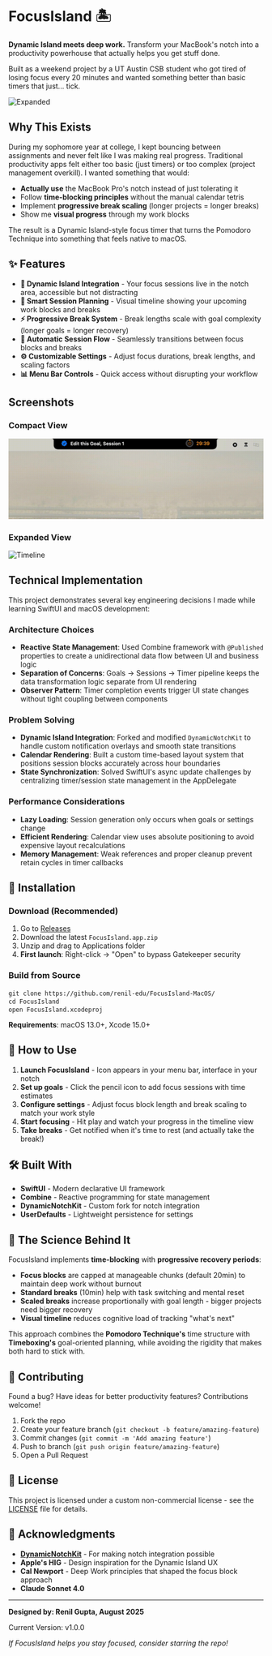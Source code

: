 # FocusIsland 🏝️

**Dynamic Island meets deep work.** Transform your MacBook's notch into a productivity powerhouse that actually helps you get stuff done.

Built as a weekend project by a UT Austin CSB student who got tired of losing focus every 20 minutes and wanted something better than basic timers that just... tick.


![Expanded](Screenshots/Expanded.gif)

## Why This Exists

During my sophomore year at college, I kept bouncing between assignments and never felt like I was making real progress. Traditional productivity apps felt either too basic (just timers) or too complex (project management overkill). I wanted something that would:

- **Actually use** the MacBook Pro's notch instead of just tolerating it
- Follow **time-blocking principles** without the manual calendar tetris
- Implement **progressive break scaling** (longer projects = longer breaks)
- Show me **visual progress** through my work blocks

The result is a Dynamic Island-style focus timer that turns the Pomodoro Technique into something that feels native to macOS.

## ✨ Features

- **🎯 Dynamic Island Integration** - Your focus sessions live in the notch area, accessible but not distracting
- **📅 Smart Session Planning** - Visual timeline showing your upcoming work blocks and breaks  
- **⚡ Progressive Break System** - Break lengths scale with goal complexity (longer goals = longer recovery)
- **🔄 Automatic Session Flow** - Seamlessly transitions between focus blocks and breaks
- **⚙️ Customizable Settings** - Adjust focus durations, break lengths, and scaling factors
- **📊 Menu Bar Controls** - Quick access without disrupting your workflow

## Screenshots

### Compact View
![Compact](Screenshots/Compact.gif)

### Expanded View
![Timeline](Screenshots/Settings.gif)

## Technical Implementation

This project demonstrates several key engineering decisions I made while learning SwiftUI and macOS development:

### Architecture Choices
- **Reactive State Management**: Used Combine framework with `@Published` properties to create a unidirectional data flow between UI and business logic
- **Separation of Concerns**: Goals → Sessions → Timer pipeline keeps the data transformation logic separate from UI rendering
- **Observer Pattern**: Timer completion events trigger UI state changes without tight coupling between components

### Problem Solving
- **Dynamic Island Integration**: Forked and modified `DynamicNotchKit` to handle custom notification overlays and smooth state transitions
- **Calendar Rendering**: Built a custom time-based layout system that positions session blocks accurately across hour boundaries
- **State Synchronization**: Solved SwiftUI's async update challenges by centralizing timer/session state management in the AppDelegate

### Performance Considerations
- **Lazy Loading**: Session generation only occurs when goals or settings change
- **Efficient Rendering**: Calendar view uses absolute positioning to avoid expensive layout recalculations
- **Memory Management**: Weak references and proper cleanup prevent retain cycles in timer callbacks

## 🚀 Installation

### Download (Recommended)
1. Go to [Releases](https://github.com/renil-edu/FocusIsland-MacOS/releases)
2. Download the latest `FocusIsland.app.zip`
3. Unzip and drag to Applications folder
4. **First launch**: Right-click → "Open" to bypass Gatekeeper security

### Build from Source
```
git clone https://github.com/renil-edu/FocusIsland-MacOS/
cd FocusIsland
open FocusIsland.xcodeproj
```



**Requirements**: macOS 13.0+, Xcode 15.0+

## 🎯 How to Use

1. **Launch FocusIsland** - Icon appears in your menu bar, interface in your notch
2. **Set up goals** - Click the pencil icon to add focus sessions with time estimates
3. **Configure settings** - Adjust focus block length and break scaling to match your work style
4. **Start focusing** - Hit play and watch your progress in the timeline view
5. **Take breaks** - Get notified when it's time to rest (and actually take the break!)

## 🛠️ Built With

- **SwiftUI** - Modern declarative UI framework
- **Combine** - Reactive programming for state management  
- **DynamicNotchKit** - Custom fork for notch integration
- **UserDefaults** - Lightweight persistence for settings

## 🧠 The Science Behind It

FocusIsland implements **time-blocking** with **progressive recovery periods**:

- **Focus blocks** are capped at manageable chunks (default 20min) to maintain deep work without burnout
- **Standard breaks** (10min) help with task switching and mental reset
- **Scaled breaks** increase proportionally with goal length - bigger projects need bigger recovery
- **Visual timeline** reduces cognitive load of tracking "what's next"

This approach combines the **Pomodoro Technique's** time structure with **Timeboxing's** goal-oriented planning, while avoiding the rigidity that makes both hard to stick with.

## 🤝 Contributing

Found a bug? Have ideas for better productivity features? Contributions welcome!

1. Fork the repo
2. Create your feature branch (`git checkout -b feature/amazing-feature`)
3. Commit changes (`git commit -m 'Add amazing feature'`)
4. Push to branch (`git push origin feature/amazing-feature`)
5. Open a Pull Request

## 📝 License

This project is licensed under a custom non-commercial license - see the [LICENSE](https://github.com/renil-edu/FocusIsland-MacOS/blob/main/LICENSE.md) file for details.

## 🙏 Acknowledgments

- **[DynamicNotchKit](https://github.com/MrKai77/DynamicNotchKit)** - For making notch integration possible
- **Apple's HIG** - Design inspiration for the Dynamic Island UX
- **Cal Newport** - Deep Work principles that shaped the focus block approach
- **Claude Sonnet 4.0**

---

**Designed by: Renil Gupta, August 2025**

Current Version: v1.0.0

*If FocusIsland helps you stay focused, consider starring the repo!*
